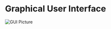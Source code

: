 # Graphical User Interface


![GUI Picture](https://github.com/sitruklaq/Pneumatics/blob/master/Visual%20Control%20System/Pneumatics%20App%20Jan%2024.png)
